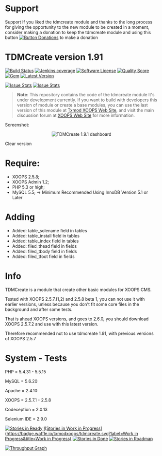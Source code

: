 # Support

Support
If you liked the tdmcreate module and thanks to the long process for giving the opportunity to the new module to be created in a moment, consider making a donation to keep the tdmcreate module and using this button <a href="http://www.txmodxoops.org/modules/xdonations/index.php" title="Button Donations" target="_blank"><img src="https://www.paypal.com/en_US/i/btn/btn_donate_LG.gif" alt="Button Donations" /></a> to make a donation

# TDMCreate version 1.91

[![Build Status](https://scrutinizer-ci.com/g/txmodxoops/tdmcreate/badges/build.png?b=master)](https://travis-ci.org/txmodxoops/tdmcreate)
[![Jenkins coverage](https://img.shields.io/jenkins/c/https/jenkins.qa.ubuntu.com/address-book-service-utopic-i386-ci.svg)](https://github.com/txmodxoops/tdmcreate)
[![Software License](https://img.shields.io/badge/license-GPL-brightgreen.svg?style=flat)](docs/license.txt)
[![Quality Score](https://img.shields.io/scrutinizer/g/txmodxoops/tdmcreate.svg?style=flat)](https://scrutinizer-ci.com/g/txmodxoops/tdmcreate)
[![Gem](https://img.shields.io/gem/dt/rails.svg)](txmodxoops/tdmcreate)
[![Latest Version](https://img.shields.io/github/release/txmodxoops/tdmcreate.svg?style=flat)](https://github.com/txmodxoops/TDMCreate-1.91/releases/latest)

<p>
<a href="http://issuestats.com/github/txmodxoops/tdmcreate"><img alt="Issue Stats" src="http://issuestats.com/github/txmodxoops/tdmcreate/badge/pr?style=flat"></a>
<a href="http://issuestats.com/github/txmodxoops/tdmcreate"><img alt="Issue Stats" src="http://issuestats.com/github/txmodxoops/tdmcreate/badge/issue?style=flat"></a>
<!--[![Github Releases (by Release)](https://img.shields.io/badge/tdmcreate-alpha%203.2-green.svg)](https://github.com/txmodxoops/tdmcreate/tree/alpha-3-4)-->
</p>

> **Note:** This repository contains the code of the tdmcreate module
It's under development currently. If you want to build with developers this version of module or create a base modules, you can use the last version of this module at [Txmod XOOPS Web Site](http://www.txmodxoops.org), and visit the main discussion forum at [XOOPS Web Site](http://xoops.org/modules/newbb/viewtopic.php?topic_id=76746) for more information.

Screenshot:
<p align="center">
  <img src="https://c6.staticflickr.com/9/8500/29971619205_a397db1039_o.jpg" alt="TDMCreate 1.9.1 dashboard"/>
</p>

Clear version

# Require:
- XOOPS 2.5.8;
- XOOPS Admin 1.2;
- PHP 5.3 or high;
- MySQL 5.5; -> Minimum Recommended Using InnoDB Version 5.1 or Later

# Adding
 - Added: table_solename field in tables
 - Added: table_install field in tables
 - Added: table_index field in tables
 - Added: filed_thead field in fields
 - Added: filed_tbody field in fields
 - Added: filed_tfoot field in fields

# Info
TDMCreate is a module that create other basic modules for XOOPS CMS.

Tested with XOOPS 2.5.7.(1,2) and 2.5.8 beta 1, you can not use it with earlier versions, unless because you don't fit some core files in the background and after some tests.

That is ahead XOOPS versions, and goes to 2.6.0, you should download XOOPS 2.5.7.2 and use with this latest version.

Therefore recommended not to use tdmcreate 1.91, with previous versions of XOOPS 2.5.7

# System - Tests 
PHP = 5.4.31 - 5.5.15

MySQL = 5.6.20

Apache = 2.4.10

XOOPS = 2.5.7.1 - 2.5.8

Codeception = 2.0.13

Selenium IDE = 2.9.0

[![Stories in Ready](https://badge.waffle.io/txmodxoops/tdmcreate.svg?label=ready&title=Ready)](http://waffle.io/txmodxoops/tdmcreate)
[![Stories in Work in Progress](https://badge.waffle.io/txmodxoops/tdmcreate.svg?label=Work in Progress&title=Work in Progress)](http://waffle.io/txmodxoops/tdmcreate)
[![Stories in Done](https://badge.waffle.io/txmodxoops/tdmcreate.svg?label=done&title=Done)](http://waffle.io/txmodxoops/tdmcreate)
[![Stories in Roadmap](https://badge.waffle.io/txmodxoops/tdmcreate.svg?label=roadmap&title=Roadmap)](http://waffle.io/txmodxoops/tdmcreate)

[![Throughput Graph](https://graphs.waffle.io/txmodxoops/tdmcreate/throughput.svg)](https://waffle.io/txmodxoops/tdmcreate/metrics)
